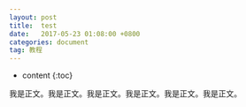 ```yaml
---
layout: post
title:  test
date:   2017-05-23 01:08:00 +0800
categories: document
tag: 教程
---
```


* content
{:toc}


我是正文。我是正文。我是正文。我是正文。我是正文。我是正文。